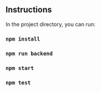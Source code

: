 ## Instructions

In the project directory, you can run:

### `npm install`
### `npm run backend`
### `npm start`
### `npm test`
